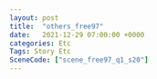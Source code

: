 ```yaml
---
layout: post
title:  "others_free97"
date:   2021-12-29 07:00:00 +0000
categories: Etc
Tags: Story Etc
SceneCode: ["scene_free97_q1_s20"]
---
```

